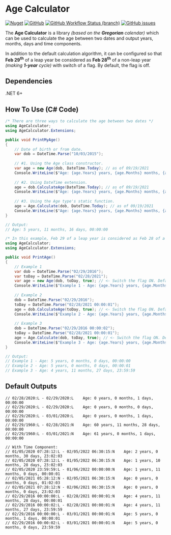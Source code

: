 # Age Calculator

[![Nuget](https://img.shields.io/nuget/v/AgeCalculator)](https://www.nuget.org/packages/AgeCalculator/)
[![GitHub](https://img.shields.io/github/license/arman-g/AgeCalculator)](https://github.com/arman-g/AgeCalculator/blob/main/LICENSE)
[![GitHub Workflow Status (branch)](https://img.shields.io/github/workflow/status/arman-g/AgeCalculator/.NET/main)](https://github.com/arman-g/AgeCalculator/actions)
[![GitHub issues](https://img.shields.io/github/issues/arman-g/AgeCalculator)](https://github.com/arman-g/AgeCalculator/issues)

The **Age Calculator** is a library *(based on the **Gregorian** calendar)* which can be used to calculate the age between two dates and output years, months, days and time components.

In addition to the default calculation algorithm, it can be configured so that **Feb 29<sup>th</sup>** of a leap year be considered as **Feb 28<sup>th</sup>** of a non-leap year *(making **1-year** cycle)* with switch of a flag. By default, the flag is off.

## Dependencies
.NET 6+

## How To Use (C# Code)
``` csharp
/* There are three ways to calculate the age between two dates */
using AgeCalculator;
using AgeCalculator.Extensions;

public void PrintMyAge()
{
    // Date of birth or from date.
    var dob = DateTime.Parse("10/03/2015");
    
    // #1. Using the Age class constructor.
    var age = new Age(dob, DateTime.Today); // as of 09/19/2021
    Console.WriteLine($"Age: {age.Years} years, {age.Months} months, {age.Days} days, {age.Time}");
    
    // #2. Using DateTime extension.
    age = dob.CalculateAge(DateTime.Today); // as of 09/19/2021
    Console.WriteLine($"Age: {age.Years} years, {age.Months} months, {age.Days} days, {age.Time}");
    
    // #3. Using the Age type's static function.
    age = Age.Calculate(dob, DateTime.Today); // as of 09/19/2021
    Console.WriteLine($"Age: {age.Years} years, {age.Months} months, {age.Days} days, {age.Time}");
}

// Output:
// Age: 5 years, 11 months, 16 days, 00:00:00
```


``` csharp
/* In this example, Feb 29 of a leap year is considered as Feb 28 of a non leap year. */
using AgeCalculator;
using AgeCalculator.Extensions;

public void PrintAge()
{
    // Example 1
    var dob = DateTime.Parse("02/29/2016");
    var toDay = DateTime.Parse("02/28/2021");
    var age = new Age(dob, toDay, true); // <- Switch the flag ON. Default is OFF.
    Console.WriteLine($"Example 1 - Age: {age.Years} years, {age.Months} months, {age.Days} days, {age.Time}");
    
    // Example 2
    dob = DateTime.Parse("02/29/2016");
    toDay = DateTime.Parse("02/28/2021 00:00:01");
    age = dob.CalculateAge(toDay, true); // <- Switch the flag ON. Default is OFF.
    Console.WriteLine($"Example 2 - Age: {age.Years} years, {age.Months} months, {age.Days} days, {age.Time}");
    
    // Example 3
    dob = DateTime.Parse("02/29/2016 00:00:02");
    toDay = DateTime.Parse("02/28/2021 00:00:01");
    age = Age.Calculate(dob, toDay, true); // <- Switch the flag ON. Default is OFF.
    Console.WriteLine($"Example 3 - Age: {age.Years} years, {age.Months} months, {age.Days} days, {age.Time}");
}

// Output:
// Example 1 - Age: 5 years, 0 months, 0 days, 00:00:00
// Example 2 - Age: 5 years, 0 months, 0 days, 00:00:01
// Example 3 - Age: 4 years, 11 months, 27 days, 23:59:59
```

## Default Outputs
```
// 02/28/2020:L - 02/29/2020:L    Age: 0 years, 0 months, 1 days, 00:00:00
// 02/29/2020:L - 02/29/2020:L    Age: 0 years, 0 months, 0 days, 00:00:00
// 02/29/2020:L - 03/01/2020:L    Age: 0 years, 0 months, 1 days, 00:00:00
// 02/29/1960:L - 02/28/2021:N    Age: 60 years, 11 months, 28 days, 00:00:00
// 02/29/1960:L - 03/01/2021:N    Age: 61 years, 0 months, 1 days, 00:00:00

// With Time Component:
// 01/05/2020 07:28:12:L - 02/05/2022 06:30:15:N    Age: 2 years, 0 months, 30 days, 23:02:03
// 02/05/2020 07:28:12:L - 01/05/2022 06:30:15:N    Age: 1 years, 10 months, 28 days, 23:02:03
// 02/05/2020 23:59:59:L - 01/06/2022 00:00:00:N    Age: 1 years, 11 months, 0 days, 00:00:01
// 02/05/2021 05:28:12:N - 02/05/2021 06:30:15:N    Age: 0 years, 0 months, 0 days, 01:02:03
// 02/05/2021 07:28:12:N - 02/06/2021 06:30:15:N    Age: 0 years, 0 months, 0 days, 23:02:03
// 02/29/2016 00:00:00:L - 02/28/2021 00:00:01:N    Age: 4 years, 11 months, 28 days, 00:00:01
// 02/29/2016 00:00:02:L - 02/28/2021 00:00:01:N    Age: 4 years, 11 months, 27 days, 23:59:59
// 02/29/2016 00:00:00:L - 03/01/2021 00:00:01:N    Age: 5 years, 0 months, 1 days, 00:00:01
// 02/29/2016 00:00:02:L - 03/01/2021 00:00:01:N    Age: 5 years, 0 months, 0 days, 23:59:59
```
